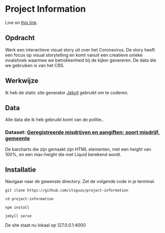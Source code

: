 # Project Information
Live on [this link](https://corona-criminaliteit.nl/).

## Opdracht
Werk een interactieve visual story uit over het Coronavirus. De story heeft een focus op visual storytelling en komt vanuit een creatieve unieke invalshoek waarmee we betrokkenheid bij de kijker genereren. De data die we gebruiken is van het CBS.

## Werkwijze
Ik heb de static site generator [Jekyll](https://jekyllrb.com/) gebruikt om te coderen. 

## Data
Alle data die ik heb gebruikt komt van de politie.. 

### **Dataset:** [Geregistreerde misdrijven en aangiften; soort misdrijf, gemeente](https://data.politie.nl/?dl=434E4#/Politie/nl/dataset/47013NED/table)

De barcharts die zijn gemaakt zijn HTML elementen, met een height van 100%, en een max-height die met Liquid berekend wordt. 

## Installatie
Navigaar naar de gewenste directory. Zet de volgende code in je terminal.
```
git clone https://github.com/itsguus/project-information

cd project-information

npm install

jekyll serve
```
De site staat nu lokaal op 127.0.0.1:4000
